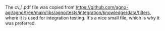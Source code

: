 The cv_1.pdf file was copied from https://github.com/agno-agi/agno/tree/main/libs/agno/tests/integration/knowledge/data/filters,
where it is used for integration testing. It's a nice small file, which is why it was preferred

